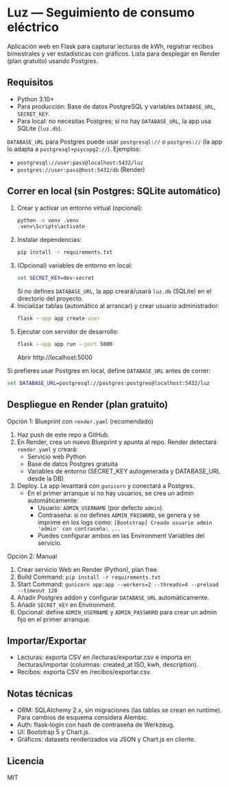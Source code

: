 # Luz — Seguimiento de consumo eléctrico

Aplicación web en Flask para capturar lecturas de kWh, registrar recibos bimestrales y ver estadísticas con gráficos. Lista para desplegar en Render (plan gratuito) usando Postgres.

## Requisitos
- Python 3.10+
- Para producción: Base de datos PostgreSQL y variables `DATABASE_URL`, `SECRET_KEY`.
- Para local: no necesitas Postgres; si no hay `DATABASE_URL`, la app usa SQLite (`luz.db`).

`DATABASE_URL` para Postgres puede usar `postgresql://` o `postgres://` (la app lo adapta a `postgresql+psycopg2://`). Ejemplos:
- `postgresql://user:pass@localhost:5432/luz`
- `postgres://user:pass@host:5432/db` (Render)

## Correr en local (sin Postgres: SQLite automático)
1. Crear y activar un entorno virtual (opcional):
   ```cmd
   python -m venv .venv
   .venv\Scripts\activate
   ```
2. Instalar dependencias:
   ```cmd
   pip install -r requirements.txt
   ```
3. (Opcional) variables de entorno en local:
   ```cmd
   set SECRET_KEY=dev-secret
   ```
   Si no defines `DATABASE_URL`, la app creará/usará `luz.db` (SQLite) en el directorio del proyecto.
4. Inicializar tablas (automático al arrancar) y crear usuario administrador:
   ```cmd
   flask --app app create-user
   ```
5. Ejecutar con servidor de desarrollo:
   ```cmd
   flask --app app run --port 5000
   ```
   Abrir http://localhost:5000

Si prefieres usar Postgres en local, define `DATABASE_URL` antes de correr:
```cmd
set DATABASE_URL=postgresql://postgres:postgres@localhost:5432/luz
```

## Despliegue en Render (plan gratuito)
Opción 1: Blueprint con `render.yaml` (recomendado)
1. Haz push de este repo a GitHub.
2. En Render, crea un nuevo Blueprint y apunta al repo. Render detectará `render.yaml` y creará:
   - Servicio web Python
   - Base de datos Postgres gratuita
   - Variables de entorno (SECRET_KEY autogenerada y DATABASE_URL desde la DB)
3. Deploy. La app levantará con `gunicorn` y conectará a Postgres.
    - En el primer arranque si no hay usuarios, se crea un admin automáticamente:
       - Usuario: `ADMIN_USERNAME` (por defecto `admin`).
       - Contraseña: si no defines `ADMIN_PASSWORD`, se genera y se imprime en los logs como:
          `[Bootstrap] Creado usuario admin 'admin' con contraseña: ...`
       - Puedes configurar ambos en las Environment Variables del servicio.

Opción 2: Manual
1. Crear servicio Web en Render (Python), plan free.
2. Build Command: `pip install -r requirements.txt`
3. Start Command: `gunicorn app:app --workers=2 --threads=4 --preload --timeout 120`
4. Añadir Postgres addon y configurar `DATABASE_URL` automáticamente.
5. Añadir `SECRET_KEY` en Environment.
6. Opcional: define `ADMIN_USERNAME` y `ADMIN_PASSWORD` para crear un admin fijo en el primer arranque.

## Importar/Exportar
- Lecturas: exporta CSV en /lecturas/exportar.csv e importa en /lecturas/importar (columnas: created_at ISO, kwh, description).
- Recibos: exporta CSV en /recibos/exportar.csv.

## Notas técnicas
- ORM: SQLAlchemy 2.x, sin migraciones (las tablas se crean en runtime). Para cambios de esquema considera Alembic.
- Auth: flask-login con hash de contraseña de Werkzeug.
- UI: Bootstrap 5 y Chart.js.
- Gráficos: datasets renderizados via JSON y Chart.js en cliente.

## Licencia
MIT
